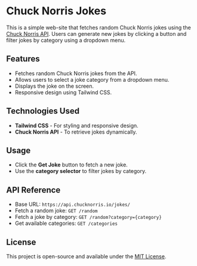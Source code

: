 # Chuck Norris Jokes

This is a simple web-site that fetches random Chuck Norris jokes using the [Chuck Norris API](https://api.chucknorris.io/). Users can generate new jokes by clicking a button and filter jokes by category using a dropdown menu.

## Features

* Fetches random Chuck Norris jokes from the API.
* Allows users to select a joke category from a dropdown menu.
* Displays the joke on the screen.
* Responsive design using Tailwind CSS.

## Technologies Used

* **Tailwind CSS** - For styling and responsive design.
* **Chuck Norris API** - To retrieve jokes dynamically.

## Usage

* Click the **Get Joke** button to fetch a new joke.
* Use the **category selector** to filter jokes by category.

## API Reference

* Base URL: `https://api.chucknorris.io/jokes/`
* Fetch a random joke: `GET /random`
* Fetch a joke by category: `GET /random?category={category}`
* Get available categories: `GET /categories`

## License

This project is open-source and available under the [MIT License](https://chatgpt.com/c/LICENSE).
